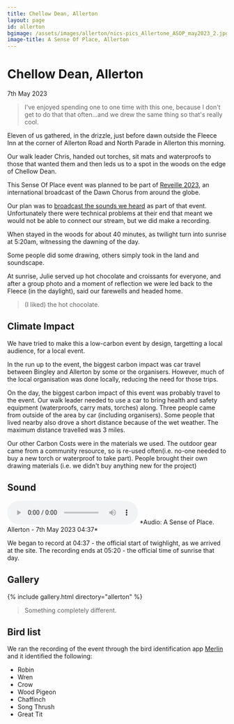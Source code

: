 ```yaml
---
title: Chellow Dean, Allerton
layout: page
id: allerton
bgimage: /assets/images/allerton/nics-pics_Allertone_ASOP_may2023_2.jpg
image-title: A Sense Of Place, Allerton
---
```

# Chellow Dean, Allerton
7th May 2023

<blockquote><i class="fa-solid fa-quote-left" aria-hidden="true"></i>  I've enjoyed spending one to one time with this one, because I don't get to do that that often...and we drew the same thing so that's really cool. <i class="fa-solid fa-quote-right" aria-hidden="true"></i></blockquote>

Eleven of us gathered, in the drizzle, just before dawn outside the Fleece Inn at the corner of Allerton Road and North Parade in Allerton this morning.

Our walk leader Chris, handed out torches, sit mats and waterproofs to those that wanted them and then leds us to a spot in the woods on the edge of Chellow Dean.

This Sense Of Place event was planned to be part of <a href="https://soundtent.org/soundcamp_reveil.html">Reveille 2023</a>, an international broadcast of the Dawn Chorus from around the globe. 

Our plan was to <a href="http://streams.soundtent.org/2023/streams/utc1_-d95d6836-c849-4c39-aa01-5d732f38afae">broadcast the sounds we heard</a> as part of that event. Unfortunately there were technical problems at their end that meant we would not be able to connect our stream, but we did make a recording.

When stayed in the woods for about 40 minutes, as twilight turn into sunrise at 5:20am, witnessing the dawning of the day.

Some people did some drawing, others simply took in the land and soundscape.

At sunrise, Julie served up hot chocolate and croissants for everyone, and after a group photo and a moment of reflection we were led back to the Fleece (in the daylight), said our farewells and headed home.

<blockquote><i class="fa-solid fa-quote-left" aria-hidden="true"></i> (I liked) the hot chocolate. <i class="fa-solid fa-quote-right" aria-hidden="true"></i></blockquote>

## Climate Impact

We have tried to make this a low-carbon event by design, targetting a local audience, for a local event.

In the run up to the event, the biggest carbon impact was car travel between Bingley and Allerton by some or the organisers. However, much of the local organisation was done locally, reducing the need for those trips. 

On the day, the biggest carbon impact of this event was probably travel to the event. Our walk leader needed to use a car to bring health and safety equipment (waterproofs, carry mats, torches) along. Three people came from outside of the area by car (including organisers). Some people that lived nearby also drove a short distance because of the wet weather. The maximum distance travelled was 3 miles. 

Our other Carbon Costs were in the materials we used. The outdoor gear came from a community resource, so is re-used often(i.e. no-one needed to buy a new torch or waterproof to take part). People brought their own drawing materials (i.e. we didn't buy anything new for the project)

## Sound
<audio controls>
    <source src="https://media.githubusercontent.com/media/caprenter/asenseofplace/main/assets/audio/Allerton_ASenseOfPlace_2023-05-07 04.37.24.ogg" type="audio/ogg">
    <source src="https://media.githubusercontent.com/media/caprenter/asenseofplace/main/assets/audio/Allerton_ASenseOfPlace_2023-05-07 04.37.24.mp3" type="audio/mpeg">
Your browser does not support the audio element.
</audio>
*Audio: A Sense of Place. Allerton - 7th May 2023 04:37*

We began to record at 04:37 - the official start of twighlight, as we arrived at the site. The recording ends at 05:20 - the official time of sunrise that day.


## Gallery
{% include gallery.html directory="allerton" %}


<blockquote><i class="fa-solid fa-quote-left" aria-hidden="true"></i> Something completely different. <i class="fa-solid fa-quote-right" aria-hidden="true"></i></blockquote>

## Bird list

We ran the recording of the event through the bird identification app [Merlin](https://merlin.allaboutbirds.org/) and it identified the following:

* Robin
* Wren
* Crow
* Wood Pigeon
* Chaffinch
* Song Thrush
* Great Tit